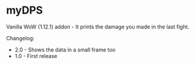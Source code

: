 # myDPS

Vanilla WoW (1.12.1) addon - It prints the damage you made in the last fight.

Changelog:
* 2.0 - Shows the data in a small frame too
* 1.0 - First release
